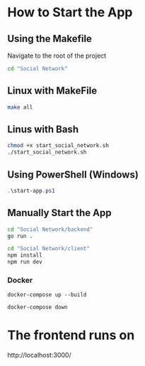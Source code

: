# How to Start the App
## Using the Makefile
Navigate to the root of the project
```bash
cd "Social Network"
```

## Linux with MakeFile
```bash
make all
```

## Linus with Bash
```bash
chmod +x start_social_network.sh
./start_social_network.sh
```

## Using PowerShell (Windows)
```powershell
.\start-app.ps1
```
## Manually Start the App
```bash
cd "Social Network/backend"
go run .

cd "Social Network/client"
npm install
npm run dev
```

### Docker
```
docker-compose up --build

docker-compose down
```


# The frontend runs on
http://localhost:3000/
